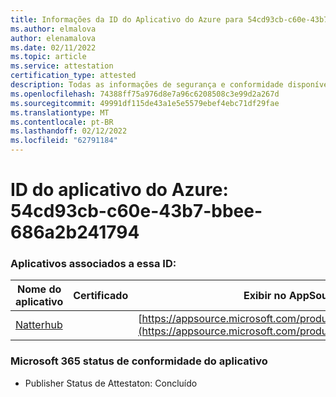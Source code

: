 ```yaml
---
title: Informações da ID do Aplicativo do Azure para 54cd93cb-c60e-43b7-bbee-686a2b241794
ms.author: elmalova
author: elenamalova
ms.date: 02/11/2022
ms.topic: article
ms.service: attestation
certification_type: attested
description: Todas as informações de segurança e conformidade disponíveis para 54cd93cb-c60e-43b7-bbee-686a2b241794.
ms.openlocfilehash: 74388ff75a976d8e7a96c6208508c3e99d2a267d
ms.sourcegitcommit: 49991df115de43a1e5e5579ebef4ebc71df29fae
ms.translationtype: MT
ms.contentlocale: pt-BR
ms.lasthandoff: 02/12/2022
ms.locfileid: "62791184"
---
```

# <a name="azure-app-id-54cd93cb-c60e-43b7-bbee-686a2b241794"></a>ID do aplicativo do Azure: 54cd93cb-c60e-43b7-bbee-686a2b241794


### <a name="apps-associated-with-this-id"></a>Aplicativos associados a essa ID:
| **Nome do aplicativo** | **Certificado** | **Exibir no AppSource** |
|--------------|---------------|-----------------------|
| [Natterhub](https://docs.microsoft.com/microsoft-365-app-certification/forward/WA200003420) |  | [https://appsource.microsoft.com/product/office/WA200003420](https://appsource.microsoft.com/product/office/WA200003420) |

### <a name="microsoft-365-app-compliance-status"></a>Microsoft 365 status de conformidade do aplicativo
- Publisher Status de Attestaton: Concluído
